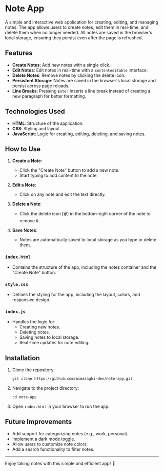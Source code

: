 # Note App

A simple and interactive web application for creating, editing, and managing notes. The app allows users to create notes, edit them in real-time, and delete them when no longer needed. All notes are saved in the browser's local storage, ensuring they persist even after the page is refreshed.

## Features

- **Create Notes**: Add new notes with a single click.
- **Edit Notes**: Edit notes in real-time with a `contenteditable` interface.
- **Delete Notes**: Remove notes by clicking the delete icon.
- **Persistent Storage**: Notes are saved in the browser's local storage and persist across page reloads.
- **Line Breaks**: Pressing `Enter` inserts a line break instead of creating a new paragraph for better formatting.

## Technologies Used

- **HTML**: Structure of the application.
- **CSS**: Styling and layout.
- **JavaScript**: Logic for creating, editing, deleting, and saving notes.

## How to Use

1. **Create a Note**:
   - Click the "Create Note" button to add a new note.
   - Start typing to add content to the note.

2. **Edit a Note**:
   - Click on any note and edit the text directly.

3. **Delete a Note**:
   - Click the delete icon (🗑️) in the bottom-right corner of the note to remove it.

4. **Save Notes**:
   - Notes are automatically saved to local storage as you type or delete them.

### `index.html`
- Contains the structure of the app, including the notes container and the "Create Note" button.

### `style.css`
- Defines the styling for the app, including the layout, colors, and responsive design.

### `index.js`
- Handles the logic for:
  - Creating new notes.
  - Deleting notes.
  - Saving notes to local storage.
  - Real-time updates for note editing.

## Installation

1. Clone the repository:
   ```bash
   git clone https://github.com/nimasaghi-dev/note-app.git
   ```
2. Navigate to the project directory:
   ```bash
   cd note-app
   ```
3. Open `index.html` in your browser to run the app.

## Future Improvements

- Add support for categorizing notes (e.g., work, personal).
- Implement a dark mode toggle.
- Allow users to customize note colors.
- Add a search functionality to filter notes.

---

Enjoy taking notes with this simple and efficient app! 🚀

